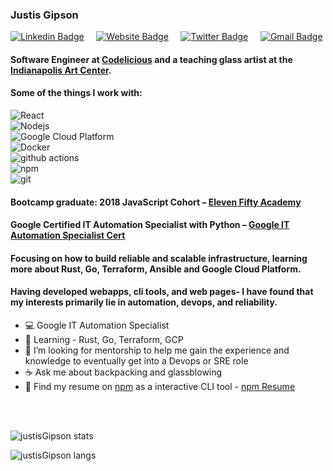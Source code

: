 <!--
**justisGipson/justisGipson** is a ✨ _special_ ✨ repository because its `README.md` (this file) appears on your GitHub profile.
-->

<h3 align='left'> Justis Gipson </h3>

[![Linkedin Badge](https://img.shields.io/badge/-justisgipson-blue?style=flat&logo=Linkedin&logoColor=white&link=https://www.linkedin.com/in/justis-gipson-00275216a/)](https://www.linkedin.com/in/justis-gipson-00275216a/) &nbsp; &nbsp;
[![Website Badge](https://img.shields.io/badge/-justisgipson.com-4486F3?style=flat&logo=Google-Chrome&logoColor=white&link=https://justisgipson.com)](https://justisgipson.com) &nbsp; &nbsp;
[![Twitter Badge](https://img.shields.io/badge/-@j__gipson-39B8FF?style=flat&labelColor=39B8FF&logo=twitter&logoColor=white&link=https://twitter.com/j__gipson)](https://twitter.com/j__gipson) &nbsp; &nbsp;
[![Gmail Badge](https://img.shields.io/badge/-justis710-DE4C40?style=flat&logo=Gmail&logoColor=white&link=mailto:justis710@gmail.com)](mailto:justis710@gmail.com)

#### Software Engineer at [Codelicious](https://www.codelicious.com/) and a teaching glass artist at the [Indianapolis Art Center](https://www.indplsartcenter.org/). 

#### Some of the things I work with:
<p>
  <img alt="React" src="https://img.shields.io/badge/-React-45b8d8?style=flat-square&logo=react&logoColor=white" />
  <br>
  <img alt="Nodejs" src="https://img.shields.io/badge/-Nodejs-43853d?style=flat-square&logo=Node.js&logoColor=white" />
  <br>
  <img alt="Google Cloud Platform" src="https://img.shields.io/badge/-Google_Cloud_Platform-1a73e8?style=flat-square&logo=google-cloud&logoColor=white" />
  <br>
  <img alt="Docker" src="https://img.shields.io/badge/-Docker-46a2f1?style=flat-square&logo=docker&logoColor=white" />
  <br>
<!--   <img alt="python" src="https://img.shields.io/badge/-Python-?style=flat-square&logo=python&logoColor=white" /> -->
  <img alt="github actions" src="https://img.shields.io/badge/-Github_Actions-2088FF?style=flat-square&logo=github-actions&logoColor=white" />
  <br>
  <img alt="npm" src="https://img.shields.io/badge/-NPM-CB3837?style=flat-square&logo=npm&logoColor=white" />
  <br>
  <img alt="git" src="https://img.shields.io/badge/-Git-F05032?style=flat-square&logo=git&logoColor=white" />
  <br>
</p>



#### Bootcamp graduate: 2018 JavaScript Cohort – [Eleven Fifty Academy](https://elevenfifty.org/)

#### Google Certified IT Automation Specialist with Python – [Google IT Automation Specialist Cert](https://www.coursera.org/professional-certificates/google-it-automation?utm_source=google&utm_medium=institutions&utm_campaign=gwgsite)

#### Focusing on how to build reliable and scalable infrastructure, learning more about Rust, Go, Terraform, Ansible and Google Cloud Platform.

####  Having developed webapps, cli tools, and web pages- I have found that my interests primarily lie in automation, devops, and reliability.

- :computer: Google IT Automation Specialist
- :snake: Learning - Rust, Go, Terraform, GCP
- :evergreen_tree: I’m looking for mentorship to help me gain the experience and knowledge to eventually get into a Devops or SRE role
- :coffee: Ask me about backpacking and glassblowing
- :floppy_disk: Find my resume on [npm](https://npmjs.com) as a interactive CLI tool - [npm Resume](https://www.npmjs.com/package/justis-resume)

<br>
<br>
<p align="left"> <img src="https://github-readme-stats.vercel.app/api?username=justisGipson&show_icons=true&count_private=true&theme=monokai&hide_border=true" alt="justisGipson stats" />

<br>
<p align="left"> <img src="https://github-readme-stats.vercel.app/api/top-langs/?username=justisGipson&langs_count=10&layout=compact&theme=monokai&hide_border=true&count_private=true&hide=jupyter%20notebook,css" alt="justisGipson langs" />
<br>
